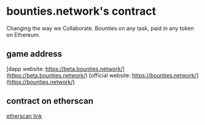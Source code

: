 # bounties.network's contract

Changing the way we Collaborate. Bounties on any task, paid in any token on Ethereum.

## game address
[dapp website: https://beta.bounties.network/](https://beta.bounties.network/)
[official website: https://bounties.network/](https://bounties.network/)

## contract on etherscan
[etherscan link](https://etherscan.io/address/0x2af47a65da8cd66729b4209c22017d6a5c2d2400#code)
